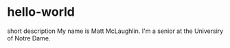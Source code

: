 # hello-world
short description
My name is Matt McLaughlin. I'm a senior at the Universiry of Notre Dame. 
